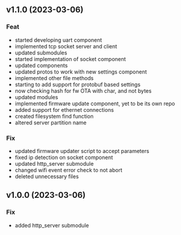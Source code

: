 ## v1.1.0 (2023-03-06)

### Feat

- started developing uart component
- implemented tcp socket server and client
- updated submodules
- started implementation of socket component
- updated components
- updated protos to work with new settings component
- implemented other file methods
- starting to add support for protobuf based settings
- now checking hash for fw OTA with char, and not bytes
- updated modules
- implemented firmware update component, yet to be its own repo
- added support for ethernet connections
- created filesystem find function
- altered server partition name

### Fix

- updated firmware updater script to accept parameters
- fixed ip detection on socket component
- updated http_server submodule
- changed wifi event error check to not abort
- deleted unnecessary files

## v1.0.0 (2023-03-06)

### Fix

- added http_server submodule
